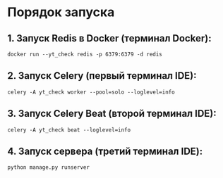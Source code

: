# Порядок запуска

## 1. Запуск Redis в Docker (терминал Docker):

`docker run --yt_check redis -p 6379:6379 -d redis`

## 2. Запуск Celery (первый терминал IDE):

`celery -A yt_check worker --pool=solo --loglevel=info`

## 3. Запуск Celery Beat (второй терминал IDE):

`celery -A yt_check beat --loglevel=info`

## 4. Запуск сервера (третий терминал IDE):

`python manage.py runserver`
